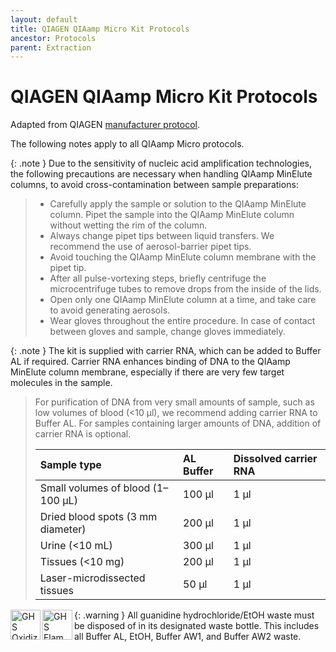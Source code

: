 ```yaml
---
layout: default
title: QIAGEN QIAamp Micro Kit Protocols
ancestor: Protocols
parent: Extraction
---
```


# QIAGEN QIAamp Micro Kit Protocols
Adapted from QIAGEN [manufacturer protocol](https://www.qiagen.com/ch/~/media/4D8DF38311F64606847546D1A40F0985.ashx).

The following notes apply to all QIAamp Micro protocols.

{: .note }
Due to the sensitivity of nucleic acid amplification technologies, the following precautions are necessary when handling QIAamp MinElute columns, to avoid cross-contamination between sample preparations:
> - Carefully apply the sample or solution to the QIAamp MinElute column. Pipet the sample into the QIAamp MinElute column without wetting the rim of the column.
> - Always change pipet tips between liquid transfers. We recommend the use of aerosol-barrier pipet tips.
> - Avoid touching the QIAamp MinElute column membrane with the pipet tip.
> - After all pulse-vortexing steps, briefly centrifuge the microcentrifuge tubes to remove drops from the inside of the lids.
> - Open only one QIAamp MinElute column at a time, and take care to avoid generating aerosols.
> - Wear gloves throughout the entire procedure. In case of contact between gloves and sample, change gloves immediately.

{: .note }
The kit is supplied with carrier RNA, which can be added to Buffer AL if required. Carrier RNA enhances binding of DNA to the QIAamp MinElute column membrane, especially if there are very few target molecules in the sample.
> For purification of DNA from very small amounts of sample, such as low volumes of blood (<10 µl), we recommend adding carrier RNA to Buffer AL. For samples containing larger amounts of DNA, addition of carrier RNA is optional.
>
> | Sample type                       | AL Buffer      | Dissolved carrier RNA |
> |:----------------------------------|:---------------|:----------------------|
> | Small volumes of blood (1–100 µL) | 100 µl         | 1 µl                  |
> | Dried blood spots (3 mm diameter) | 200 µl         | 1 µl                  |
> | Urine (<10 mL)                    | 300 µl         | 1 µl                  |
> | Tissues (<10 mg)                  | 200 µl         | 1 µl                  |
> | Laser-microdissected tissues      |  50 µl         | 1 µl                  |

{: .warning }
<img src='https://github.com/CCG-CAS/gh-pages/blob/main/assets/GHS-oxidizing.png?raw=true'
    alt="GHS Oxidizing" 
    width='48'
    align='left'>
<img src='https://github.com/CCG-CAS/gh-pages/blob/main/assets/GHS-flammable.png?raw=true'
    alt='GHS Flammable'
    width="48"
    align='left'>
All guanidine hydrochloride/EtOH waste must be disposed of in its designated waste bottle. This includes all Buffer AL, EtOH, Buffer AW1, and Buffer AW2 waste.


